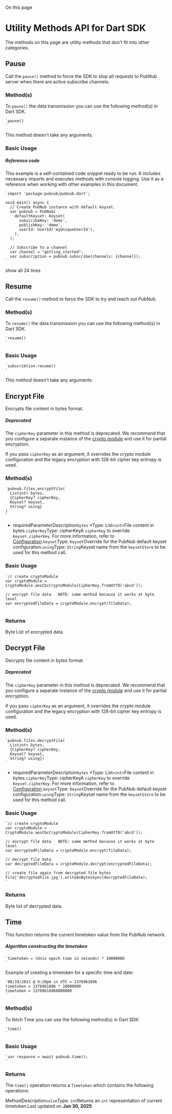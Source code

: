 On this page
# Utility Methods API for Dart SDK

The methods on this page are utility methods that don't fit into other categories.

## Pause[​](#pause)

Call the `pause()` method to force the SDK to stop all requests to PubNub server when there are active subscribe channels.

### Method(s)[​](#methods)

To `pause()` the data transmission you can use the following method(s) in Dart SDK.

```
`pause()  
`
```

This method doesn't take any arguments.

### Basic Usage[​](#basic-usage)

##### Reference code

This example is a self-contained code snippet ready to be run. It includes necessary imports and executes methods with console logging. Use it as a reference when working with other examples in this document.

```
`import 'package:pubnub/pubnub.dart';  
  
void main() async {  
  // Create PubNub instance with default keyset.  
  var pubnub = PubNub(  
    defaultKeyset: Keyset(  
      subscribeKey: 'demo',  
      publishKey: 'demo',  
      userId: UserId('myUniqueUserId'),  
    ),  
  );  
  
  // Subscribe to a channel  
  var channel = "getting_started";  
  var subscription = pubnub.subscribe(channels: {channel});  
`
```
show all 24 lines

## Resume[​](#resume)

Call the `resume()` method to force the SDK to try and reach out PubNub.

### Method(s)[​](#methods-1)

To `resume()` the data transmission you can use the following method(s) in Dart SDK.

```
`resume()  
`
```

### Basic Usage[​](#basic-usage-1)

```
`subscribtion.resume()  
`
```

This method doesn't take any arguments.

## Encrypt File[​](#encrypt-file)

Encrypts file content in bytes format.

##### Deprecated

The `cipherKey` parameter in this method is deprecated. We recommend that you configure a separate instance of the [crypto module](/docs/sdks/dart/api-reference/configuration#cryptomodule) and use it for partial encryption.   
   
 If you pass `cipherKey` as an argument, it overrides the crypto module configuration and the legacy encryption with 128-bit cipher key entropy is used.

### Method(s)[​](#methods-2)

```
`pubnub.files.encryptFile(  
  Listint> bytes,  
  {CipherKey? cipherKey,  
  Keyset? keyset,  
  String? using}  
)  
`
```

*  requiredParameterDescription`bytes` *Type: List`<int>`File content in bytes.`cipherKey`Type: cipherKeyA `cipherKey` to override `Keyset.cipherKey`. For more information, refer to [Configuration](/docs/sdks/dart/api-reference/configuration).`keyset`Type: `Keyset`Override for the PubNub default keyset configuration.`using`Type: `String`Keyset name from the `keysetStore` to be used for this method call.

### Basic Usage[​](#basic-usage-2)

```
`// create cryptoModule  
var cryptoModule = CryptoModule.aesCbcCryptoModule(CipherKey.fromUtf8('abcd'));  
  
// encrypt file data   NOTE: same method because it works at byte level  
var encryptedFileData = cryptoModule.encrypt(fileData);  
`
```

### Returns[​](#returns)

Byte List of encrypted data.

## Decrypt File[​](#decrypt-file)

Decrypts file content in bytes format.

##### Deprecated

The `cipherKey` parameter in this method is deprecated. We recommend that you configure a separate instance of the [crypto module](/docs/sdks/dart/api-reference/configuration#cryptomodule) and use it for partial encryption.   
   
 If you pass `cipherKey` as an argument, it overrides the crypto module configuration and the legacy encryption with 128-bit cipher key entropy is used.

### Method(s)[​](#methods-3)

```
`pubnub.files.decryptFile(  
  Listint> bytes,  
  {CipherKey? cipherKey,  
  Keyset? keyset,  
  String? using})  
`
```

*  requiredParameterDescription`bytes` *Type: List`<int>`File content in bytes.`cipherKey`Type: cipherKeyA `cipherKey` to override `Keyset.cipherKey`. For more information, refer to [Configuration](/docs/sdks/dart/api-reference/configuration).`keyset`Type: `Keyset`Override for the PubNub default keyset configuration.`using`Type: `String`Keyset name from the `keysetStore` to be used for this method call.

### Basic Usage[​](#basic-usage-3)

```
`// create cryptoModule  
var cryptoModule = CryptoModule.aesCbcCryptoModule(CipherKey.fromUtf8('abcd'));  
  
// encrypt file data   NOTE: same method because it works at byte level  
var encryptedFileData = cryptoModule.encrypt(fileData);  
  
// decrypt file data   
var decryptedFileData = cryptoModule.decrypt(encryptedFileData);  
  
// create file again from decrypted file bytes  
File('decryptedFile.jpg').writeAsBytesSync(decryptedFileData);  
`
```

### Returns[​](#returns-1)

Byte list of decrypted data.

## Time[​](#time)

This function returns the current timetoken value from the PubNub network.

##### Algorithm constructing the timetoken

```
`timetoken = (Unix epoch time in seconds) * 10000000  
`
```

Example of creating a timetoken for a specific time and date:

```
`08/19/2013 @ 9:20pm in UTC = 1376961606  
timetoken = 1376961606 * 10000000  
timetoken = 13769616060000000  
`
```

### Method(s)[​](#methods-4)

To fetch Time you can use the following method(s) in Dart SDK:

```
`time()  
`
```

### Basic Usage[​](#basic-usage-4)

```
`var response = await pubnub.time();  
`
```

### Returns[​](#returns-2)

The `time()` operation returns a `Timetoken` which contains the following operations:

MethodDescription`value`Type: `int`Returns an `int` representation of current timetoken.Last updated on **Jun 30, 2025**
